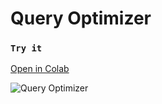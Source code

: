 # Query Optimizer

### `Try it`

[Open in Colab](Link)

![Query Optimizer](https://github.com/deepkse/QueryOptimizer/blob/main/public/images/QueryOptimizer-ProvideOpenAIKey.png?raw=true)